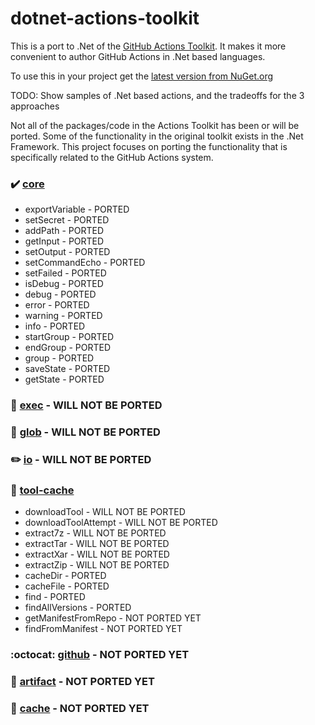 # dotnet-actions-toolkit

This is a port to .Net of the [GitHub Actions Toolkit](https://github.com/actions/toolkit).  It makes it more convenient to author GitHub Actions in .Net based languages.

To use this in your project get the [latest version from NuGet.org](https://www.nuget.org/packages/DotnetActionsToolkit/)

TODO: Show samples of .Net based actions, and the tradeoffs for the 3 approaches

Not all of the packages/code in the Actions Toolkit has been or will be ported. Some of the functionality in the original toolkit exists in the .Net Framework. This project focuses on porting the functionality that is specifically related to the GitHub Actions system.

### :heavy_check_mark: [core](https://github.com/actions/toolkit/tree/main/packages/core)
- exportVariable - PORTED
- setSecret - PORTED
- addPath - PORTED
- getInput - PORTED
- setOutput - PORTED
- setCommandEcho - PORTED
- setFailed - PORTED
- isDebug - PORTED
- debug - PORTED
- error - PORTED
- warning - PORTED
- info - PORTED
- startGroup - PORTED
- endGroup - PORTED
- group - PORTED
- saveState - PORTED
- getState - PORTED

### :runner: [exec](https://github.com/actions/toolkit/blob/main/packages/exec) - WILL NOT BE PORTED

### :ice_cream: [glob](https://github.com/actions/toolkit/blob/main/packages/glob) - WILL NOT BE PORTED

### :pencil2: [io](https://github.com/actions/toolkit/blob/main/packages/io) - WILL NOT BE PORTED

### :hammer: [tool-cache](https://github.com/actions/toolkit/tree/main/packages/tool-cache)
- downloadTool - WILL NOT BE PORTED
- downloadToolAttempt - WILL NOT BE PORTED
- extract7z - WILL NOT BE PORTED
- extractTar - WILL NOT BE PORTED
- extractXar - WILL NOT BE PORTED
- extractZip - WILL NOT BE PORTED
- cacheDir - PORTED
- cacheFile - PORTED
- find - PORTED
- findAllVersions - PORTED
- getManifestFromRepo - NOT PORTED YET
- findFromManifest - NOT PORTED YET

### :octocat: [github](https://github.com/actions/toolkit/blob/main/packages/github) - NOT PORTED YET

### :floppy_disk: [artifact](https://github.com/actions/toolkit/blob/main/packages/artifact) - NOT PORTED YET

### :dart: [cache](https://github.com/actions/toolkit/blob/main/packages/cache) - NOT PORTED YET
